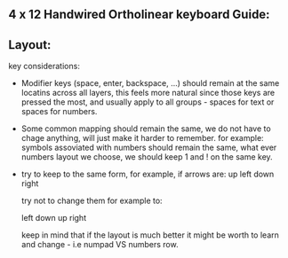 4 x 12 Handwired Ortholinear keyboard Guide:
--------------------------------------------


Layout:
-------

key considerations:
  - Modifier keys (space, enter, backspace, ...) should remain at the same locatins across all layers,
    this feels more natural since those keys are pressed the most, and usually apply to all groups -
    spaces for text or spaces for numbers.
  - Some common mapping should remain the same, we do not have to chage anything, will just make it harder to remember.
    for example: symbols assoviated with numbers should remain the same, what ever numbers layout we choose, we should keep
    1 and ! on the same key.
  - try to keep to the same form, for example, if arrows are:
          up
    left down right

    try not to change them for example to:

    left down up right

    keep in mind that if the layout is much better it might be worth to learn and change -
    i.e numpad VS numbers row.
    
